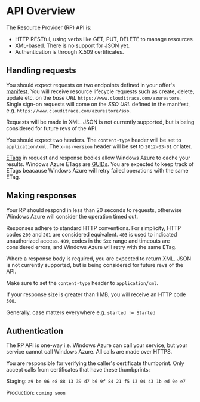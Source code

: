 API Overview
===
The Resource Provider (RP) API is:

* HTTP RESTful, using verbs like GET, PUT, DELETE to manage resources
* XML-based. There is no support for JSON yet.
* Authentication is through X.509 certificates.

Handling requests
---
You should expect requests on two endpoints defined in your offer's [manifest](https://github.com/WindowsAzure/azure-resource-provider-sdk/tree/master/docs/manifest.md). You will receive resource lifecycle requests such as create, delete, update etc. on the *base URL* `https://www.clouditrace.com/azurestore`. Single sign-on requests will come on the *SSO URL* defined in the manifest, e.g. `https://www.clouditrace.com/azurestore/sso`.

Requests will be made in XML. JSON is not currently supported, but is being considered for future revs of the API.

You should expect two headers. The `content-type` header will be set to `application/xml`. The `x-ms-version` header will be set to `2012-03-01` or later.

[ETags](http://en.wikipedia.org/wiki/HTTP_ETag) in request and response bodies allow Windows Azure to cache your results. Windows Azure ETags are [GUIDs](http://en.wikipedia.org/wiki/Globally_unique_identifier). You are expected to keep track of ETags beacause Windows Azure will retry failed operations with the same ETag.

Making responses
---
Your RP should respond in less than 20 seconds to requests, otherwise Windows Azure will consider the operation timed out.

Responses adhere to standard HTTP conventions. For simplicity, HTTP codes `200` and `201` are considered equivalent. `403` is used to indicated unauthorized access. `409`, codes in the `5xx` range and timeouts are considered errors, and Windows Azure will retry with the same ETag.

Where a response body is required, you are expected to return XML. JSON is not currently supported, but is being considered for future revs of the API.

Make sure to set the `content-type` header to `application/xml`.

If your response size is greater than 1 MB, you will receive an HTTP code `500`.

Generally, case matters everywhere e.g. `started != Started`

Authentication
---
The RP API is one-way i.e. Windows Azure can call your service, but your service cannot call Windows Azure. All calls are made over HTTPS.

You are responsible for verifying the caller's certificate thumbprint. Only accept calls from certificates that have these thumbprints:

Staging: `a9 be 06 e8 88 13 39 d7 b6 9f 84 21 f5 13 04 43 1b ed 0e e7`

Production: `coming soon`

